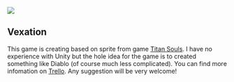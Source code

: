 ![](https://trello-attachments.s3.amazonaws.com/5a106f10527a5f249e952a48/5a106f93cb59d5234849dd89/4de51659f99a1fb28c7a0bf34638ecd9/character-scale3x-size6x.gif)

## Vexation

This game is creating based on sprite from game [Titan Souls](http://store.steampowered.com/app/297130/Titan_Souls/ "Titan Souls"). I have no experience with Unity but the hole idea for the game is to created something like Diablo (of course much less complicated). You can find more infomation on [Trello](https://trello.com/b/kBVdI8HP "Trello"). Any suggestion will be very welcome!

